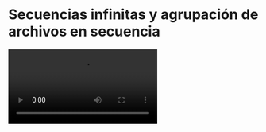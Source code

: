 # Secuencias infinitas y agrupación de archivos en secuencia

<video controls><source src="https://digi21.blob.core.windows.net/videos-ayuda/desarrollo/29.%20Secuencias%20infinitas%20y%20agrupacion%20de%20archivos%20de%20referencia%20en%20una%20unica%20secuencia.mp4" caption="" type="video/mp4"></video>

